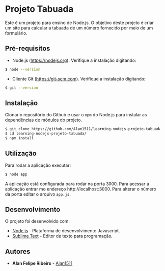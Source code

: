 # Projeto Tabuada 

 Este é um projeto para ensino de Node.js. O objetivo deste projeto é criar um site para calcular a tabuada de um número fornecido por meio de um formulário.

## Pré-requisitos

 * Node.js (https://nodejs.org). Verifique a instalação digitando:

 ```bash
 $ node --version
 ```

 * Cliente Git (https://git-scm.com). Verifique a instalação digitando:

 ```bash
 $ git --version
 ```

## Instalação

 Clonar o repositório do Github e usar o `npm` do Node.js para instalar as dependências de módulos do projeto.

```bash
$ git clone https://github.com/Alan1511/learning-nodejs-projeto-tabuada.git
$ cd learning-nodejs-projeto-tabuada/
$ npm install
 ``` 

## Utilização 

 Para rodar a aplicação executar:
```bash
$ node app
``` 

 A aplicação está configurada para rodar na porta  3000. Para acessar a aplicação entrar mo endereço http://localhost:3000. Para alterar o número da porta editar o arquivo `app.js`.

## Desenvolvimento

 O projeto foi desenvolvido com:

 * [Node.js](https://nodejs.org) - Plataforma de desenvolvimento Javascript.
 * [Sublime Text](https://www.sublimetext.com) - Editor de texto para programação.

## Autores

* **Alan Felipe Ribeiro** - [Alan1511](https://github.com/Alan1511/) 
